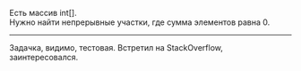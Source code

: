 Есть массив int[].<br>
Нужно найти непрерывные участки, где сумма элементов равна 0.
***
Задачка, видимо, тестовая. Встретил на StackOverflow, заинтересовался.